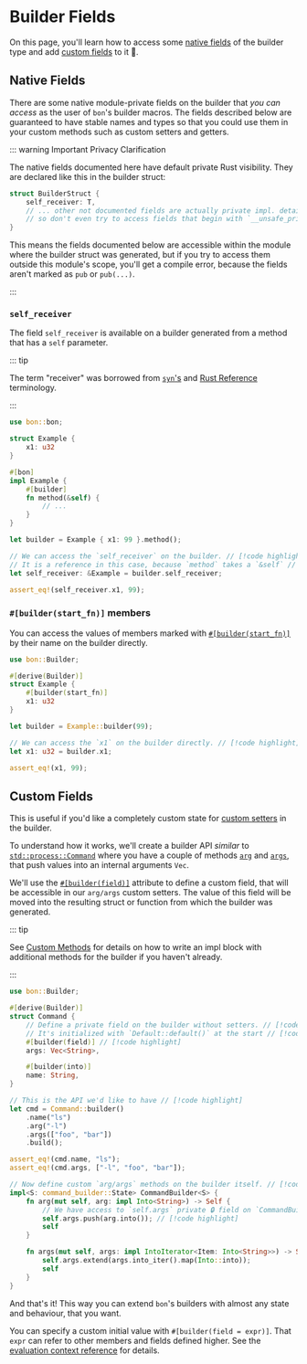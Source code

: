 # Builder Fields

On this page, you'll learn how to access some [native fields](#native-fields) of the builder type and add [custom fields](#custom-fields) to it 🌾.

## Native Fields

There are some native module-private fields on the builder that _you can access_ as the user of `bon`'s builder macros. The fields described below are guaranteed to have stable names and types so that you could use them in your custom methods such as custom setters and getters.

::: warning Important Privacy Clarification

The native fields documented here have default private Rust visibility. They are declared like this in the builder struct:

```rust
struct BuilderStruct {
    self_receiver: T,
    // ... other not documented fields are actually private impl. details,
    // so don't even try to access fields that begin with `__unsafe_private`!
}
```

This means the fields documented below are accessible within the module where the builder struct was generated, but if you try to access them outside this module's scope, you'll get a compile error, because the fields aren't marked as `pub` or `pub(...)`.

:::

### `self_receiver`

The field `self_receiver` is available on a builder generated from a method that has a `self` parameter.

::: tip

The term "receiver" was borrowed from [`syn`'s](https://docs.rs/syn/latest/syn/struct.Receiver.html) and [Rust Reference](https://doc.rust-lang.org/reference/expressions/method-call-expr.html) terminology.

:::

```rust
use bon::bon;

struct Example {
    x1: u32
}

#[bon]
impl Example {
    #[builder]
    fn method(&self) {
        // ...
    }
}

let builder = Example { x1: 99 }.method();

// We can access the `self_receiver` on the builder. // [!code highlight]
// It is a reference in this case, because `method` takes a `&self` // [!code highlight]
let self_receiver: &Example = builder.self_receiver;

assert_eq!(self_receiver.x1, 99);
```

### `#[builder(start_fn)]` members

You can access the values of members marked with [`#[builder(start_fn)]`](../../reference/builder/member/start_fn) by their name on the builder directly.

```rust
use bon::Builder;

#[derive(Builder)]
struct Example {
    #[builder(start_fn)]
    x1: u32
}

let builder = Example::builder(99);

// We can access the `x1` on the builder directly. // [!code highlight]
let x1: u32 = builder.x1;

assert_eq!(x1, 99);
```

## Custom Fields

This is useful if you'd like a completely custom state for [custom setters](./custom-methods) in the builder.

To understand how it works, we'll create a builder API _similar_ to [`std::process::Command`](https://doc.rust-lang.org/stable/std/process/struct.Command.html) where you have a couple of methods [`arg`](https://doc.rust-lang.org/stable/std/process/struct.Command.html#method.arg) and [`args`](https://doc.rust-lang.org/stable/std/process/struct.Command.html#method.args), that push values into an internal arguments `Vec`.

We'll use the [`#[builder(field)]`](../../reference/builder/member/field) attribute to define a custom field, that will be accessible in our `arg/args` custom setters. The value of this field will be moved into the resulting struct or function from which the builder was generated.

::: tip

See [Custom Methods](./custom-methods) for details on how to write an impl block with additional methods for the builder if you haven't already.

:::

```rust
use bon::Builder;

#[derive(Builder)]
struct Command {
    // Define a private field on the builder without setters. // [!code highlight]
    // It's initialized with `Default::default()` at the start // [!code highlight]
    #[builder(field)] // [!code highlight]
    args: Vec<String>,

    #[builder(into)]
    name: String,
}

// This is the API we'd like to have // [!code highlight]
let cmd = Command::builder()
    .name("ls")
    .arg("-l")
    .args(["foo", "bar"])
    .build();

assert_eq!(cmd.name, "ls");
assert_eq!(cmd.args, ["-l", "foo", "bar"]);

// Now define custom `arg/args` methods on the builder itself. // [!code highlight]
impl<S: command_builder::State> CommandBuilder<S> {
    fn arg(mut self, arg: impl Into<String>) -> Self {
        // We have access to `self.args` private 🔒 field on `CommandBuilder`! // [!code highlight]
        self.args.push(arg.into()); // [!code highlight]
        self
    }

    fn args(mut self, args: impl IntoIterator<Item: Into<String>>) -> Self {
        self.args.extend(args.into_iter().map(Into::into));
        self
    }
}
```

And that's it! This way you can extend `bon`'s builders with almost any state and behaviour, that you want.

You can specify a custom initial value with `#[builder(field = expr)]`. That `expr` can refer to other members and fields defined higher. See the [evaluation context reference](../../reference/builder/member/field#evaluation-context) for details.
